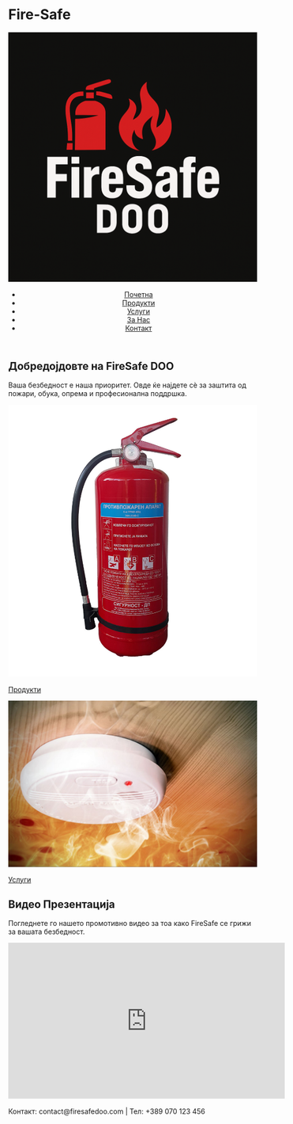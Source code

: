 # Fire-Safe
<!DOCTYPE html>
<html lang="mk">
<head>
    <meta charset="UTF-8">
    <meta name="viewport" content="width=device-width, initial-scale=1.0">
    <title>Почетна - FireSafe DOO</title>
    <link rel="stylesheet" href="styles.css">
</head>
<body>
    <header>
        <div class="logo-container">
            <img src="img/logo.png" alt="FireSafe Logo" class="logo">
        </div>
        <nav>
            <ul>
                <li><a href="index.html">Почетна</a></li>
                <li><a href="products.html">Продукти</a></li>
                <li><a href="services.html">Услуги</a></li>
                <li><a href="about.html">За Нас</a></li>
                <li><a href="contact.html">Контакт</a></li>
            </ul>
        </nav>
    </header>
    <section id="home">
        <h1>Добредојдовте на FireSafe DOO</h1>
        <p>Ваша безбедност е наша приоритет. Овде ќе најдете сè за заштита од пожари, обука, опрема и професионална поддршка.</p>
        <div class="icons">
            <a href="products.html" class="icon">
                <img src="img/fire-extinguisher.png" alt="Продукти">
                <p>Продукти</p>
            </a>
            <a href="services.html" class="icon">
                <img src="img/fire-safety.png" alt="Услуги">
                <p>Услуги</p>
            </a>
        </div>
    </section>
    <section id="video-section">
        <h2>Видео Презентација</h2>
        <p>Погледнете го нашето промотивно видео за тоа како FireSafe се грижи за вашата безбедност.</p>
        <div class="video-container">
            <iframe width="560" height="315" src="https://www.youtube.com/embed/RANDOM_VIDEO_ID" title="YouTube video player" frameborder="0" allowfullscreen></iframe>
        </div>
    </section>
    <footer>
        <p>Контакт: contact@firesafedoo.com | Тел: +389 070 123 456</p>
    </footer>
</body>
</html>
